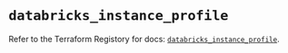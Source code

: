 # `databricks_instance_profile`

Refer to the Terraform Registory for docs: [`databricks_instance_profile`](https://registry.terraform.io/providers/databricks/databricks/1.31.0/docs/resources/instance_profile).
